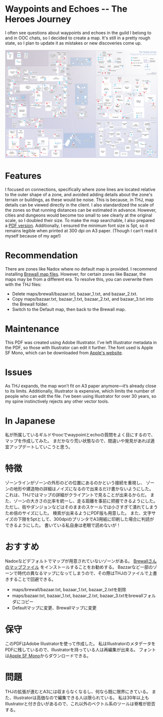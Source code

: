 # Waypoints and Echoes -- The Heroes Journey

I often see questions about waypoints and echoes in the guild I belong to and in OOC chats, so I decided to create a map.
It's still in a pretty rough state, so I plan to update it as mistakes or new discoveries come up. 

![waypoints](https://github.com/perotan/thj-waypoints/blob/main/thj-waypoints.png)

# Features
I focused on connections, specifically where zone lines are located relative to the outer shape of a zone, 
and avoided adding details about the zone's terrain or buildings, as these would be noise. 
This is because, in THJ, map details can be viewed directly in the client.
I also standardized the scale of the zones so that running distances can be estimated in advance.
However, cities and dungeons would become too small to see clearly at the original scale, so I doubled their size.
To make the map searchable, I also prepared a [PDF version](https://github.com/perotan/thj-waypoints/blob/main/thj-waypoints.pdf).
Additionally, I ensured the minimum font size is 5pt, so it remains legible when printed at 300 dpi on A3 paper. 
(Though I can't read it myself because of my age!)

# Recommendation
There are zones like Nadox where no default map is provided.
I recommend installing [Brewall map files](https://www.eqmaps.info/eq-map-files/).
However, for certain zones like Bazaar, the maps may be from a different era.
To resolve this, you can overwrite them with the THJ files:

- Delete maps/brewall/bazaar.txt, bazaar_1.txt, and bazaar_2.txt.
- Copy maps/bazaar.txt, bazaar_1.txt, bazaar_2.txt, and bazaar_3.txt into the Brewall folder.
- Switch to the Default map, then back to the Brewall map.

# Maintenance
This PDF was created using Adobe Illustrator.
I’ve left Illustrator metadata in the PDF, so those with Illustrator can edit it further.
The font used is Apple SF Mono, which can be downloaded from [Apple's website](https://developer.apple.com/fonts/).

# Issues
As THJ expands, the map won’t fit on A3 paper anymore—it’s already close to its limits.
Additionally, Illustrator is expensive, which limits the number of people who can edit the file.
I’ve been using Illustrator for over 30 years, so my spine instinctively rejects any other vector tools.


# In Japanese
私が所属しているギルドやoocでwaypointとechoの質問をよく目にするので、マップを作成してみた。
まだかなり荒い状態なので、間違いや発見があれば適宜アップデートしていこうと思う。

# 特徴
ゾーンラインがゾーンの外形のどの位置にあるのかという接続を重視し、
ゾーンの地形や建造物の詳細はノイズになるので出来るだけ書かないようにした。
これは、THJではマップの詳細がクライアントで見ることが出来るからだ。
また、ゾーンの大きさの比率を統一し、走る距離を事前に把握できるようにした。
ただし、街やダンジョンなどはそのままのスケールでは小さすぎて潰れてしまうため倍のサイズにした。
検索が出来るようにPDF版も用意した。
また、文字サイズの下限を5ptとして、300dpiのプリンタでA3用紙に印刷した場合に判読ができるようにした。
書いている私自身は老眼で読めないが！

# おすすめ
Nadoxなどデフォルトでマップが用意されていないゾーンがある。
[Brewallさんのマップファイル](https://www.eqmaps.info/eq-map-files/) をインストールすることをお勧めする。
Bazzarなど一部のゾーンで時代の異なるマップになってしまうので、その際はTHJのファイルで上書きすることで回避できる。
- maps/brewall/bazaar.txt, bazaar_1.txt, bazaar_2.txtを削除
- maps/bazaar.txt, bazaar_1.txt, bazaar_2.txt, bazaar_3.txtをbrewallフォルダにコピー
- Defaultマップに変更、Brewallマップに変更

# 保守
このPDFはAdobe Illustratorを使って作成した。
私はIllustratorのメタデータをPDFに残しているので、Illustratorを持っている人は再編集が出来る。
フォントは[Apple SF Mono](https://developer.apple.com/fonts/)からダウンロードできる。

# 問題
THJの拡張が進むとA3には収まらなくなるし、何なら既に限界にきている。
また、Illustratorは高価なので編集できる人は限られている。
私は30年以上もIllustratorと付き合いがあるので、これ以外のベクトル系のツールは脊椎が拒否する。
